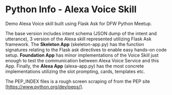# Python Info - Alexa Voice Skill

Demo Alexa Voice skill built using Flask Ask for DFW Python Meetup.

The base version includes intent schema (JSON dump of the intent and utterance), 3 version of the Alexa skill represented utilizing Flask Ask framework. The **Skeleton App** (skeleton-app.py) has the function signatures relating to the Flask ask directives to enable easy hands-on code setup. **Foundation App** has minor implementations of the Voice Skill just enough to test the communication between Alexa Voice Service and this App. Finally, the **Alexa App** (alexa-app.py) has the most concrete implementations utilizing the slot prompting, cards, templates etc.

The PEP_INDEX files is a rough screen scraping of from the PEP site [https://www.python.org/dev/peps/].


